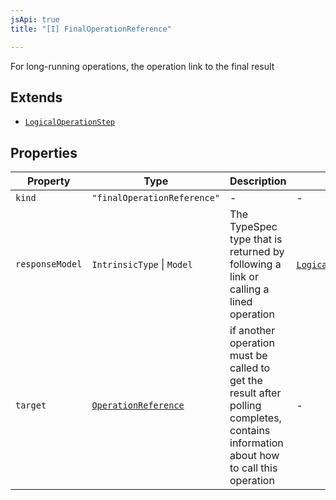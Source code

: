 ```yaml
---
jsApi: true
title: "[I] FinalOperationReference"

---
```

For long-running operations, the operation link to the final result

## Extends

- [`LogicalOperationStep`](LogicalOperationStep.md)

## Properties

| Property | Type | Description | Inherited from |
| ------ | ------ | ------ | ------ |
| `kind` | `"finalOperationReference"` | - | - |
| `responseModel` | `IntrinsicType` \| `Model` | The TypeSpec type that is returned by following a link or calling a lined operation | [`LogicalOperationStep`](LogicalOperationStep.md).`responseModel` |
| `target` | [`OperationReference`](OperationReference.md) | if another operation must be called to get the result after polling completes, contains information about how to call this operation | - |
